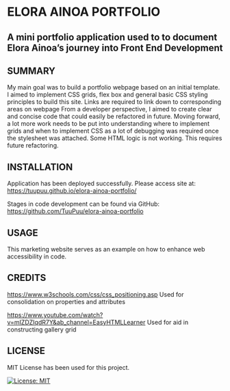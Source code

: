 # ELORA AINOA PORTFOLIO

## A mini portfolio application used to to document Elora Ainoa’s journey into Front End Development



## SUMMARY

My main goal was to build a portfolio webpage based on an initial template.
I aimed to implement CSS grids, flex box and general basic CSS styling principles to build this site.
Links are required to link down to corresponding areas on webpage
From a developer perspective, I aimed to create clear and concise code that could easily be refactored in future.
Moving forward, a lot more work needs to be put into understanding where to implement grids and when to implement CSS as a lot of debugging was required once the stylesheet was attached. 
Some HTML logic is not working. This requires future refactoring.








## INSTALLATION

Application has been deployed successfully. Please access site at:
https://tuupuu.github.io/elora-ainoa-portfolio/ 


Stages in code development can be found via GitHub:
https://github.com/TuuPuu/elora-ainoa-portfolio




## USAGE

This marketing website serves as an example on how to enhance web accessibility in code.



## CREDITS

https://www.w3schools.com/css/css_positioning.asp
Used for consolidation on properties and attributes

https://www.youtube.com/watch?v=mIZDZIqdR7Y&ab_channel=EasyHTMLLearner
Used for aid in constructing gallery grid



## LICENSE

MIT License has been used for this project.

[![License: MIT](https://img.shields.io/badge/License-MIT-yellow.svg)](https://opensource.org/licenses/MIT)

